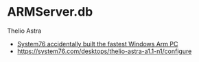 # ARMServer.db
Thelio Astra
- [System76 accidentally built the fastest Windows Arm PC](https://youtu.be/AshDjtlV6go)
- https://system76.com/desktops/thelio-astra-a1.1-n1/configure
